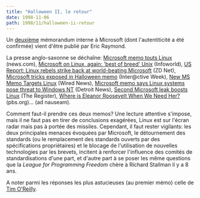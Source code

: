 ```yaml
---
title: "Halloween II, le retour"
date: 1998-11-06
path: 1998/11/halloween-ii-retour
---
```


<P>
Un <A HREF="http://www.opensource.org/halloween2.html">deuxième</A>
mémorandum interne à Microsoft (dont l'autentiticité a été confirmée)
vient d'être publié par Eric Raymond.
</P>

<P>
La presse anglo-saxonne
se déchaîne:
<A HREF="http://news.com/News/Item/0,4,28397,00.html">Microsoft memo touts Linux</A> (news.com),
<A HREF="http://www.infoworld.com/cgi-bin/displayStory.pl?98115.wchalloween.htm">Microsoft on Linux, again: 'best of breed' Unix</A> (Infoworld),
<A HREF="http://www.zdnet.co.uk/news/1998/44/ns-5953.html">US Report: Linux rebels strike back at world-beating Microsoft</A> (ZD Net),
<A HREF="http://www4.zdnet.com/intweek/stories/news/0,4164,2160239,00.html">Microsoft tricks exposed in Halloween memo</A> (Inter@ctive Week),
<A HREF="http://www.wired.com/news/news/technology/story/16084.html">New MS Memo Targets Linux</A> (Wired News),
<A HREF="http://detnews.com/1998/technology/9811/06/11060137.htm">Microsoft memo says Linux systems pose threat to Windows NT</A>
(Detroit News),
<A HREF="http://www.theregister.co.uk/981106-000011.html">Second Microsoft leak boosts Linux</A> (The Register),
<A HREF="http://www.pbs.org/cringely/pulpit/pulpit19981105.html">Where is Eleanor Roosevelt When We Need Her?</A> (pbs.org)...
(ad nauseam).
</P>

<P>
Comment faut-il prendre ces deux memos? Une lecture attentive s'impose,
mais il ne faut pas en tirer de conclusions exagérées, Linux est sur
l'écran radar mais pas à portée des missiles.  Cependant, il faut
rester vigilants: les deux principales menaces évoquées par Microsoft,
le détournement des standards (ou le remplacement des standards ouverts
par des spécifications propriétaires) et le blocage de l'utilisation de
nouvelles technologies par les brevets, incitent à renforcer l'influence
des comités de standardisations d'une part, et d'autre part à se poser
les même questions que la <EM>League for Programming Freedom</EM> chère
à Richard Stallman il y a 8 ans.
</P>

<P>
A noter parmi les réponses les plus astucieuses (au premier mémo)
celle de <A HREF="http://www.oreilly.com/oreilly/press/tim_msletter.html">Tim O'Reilly</A>.
</P>


